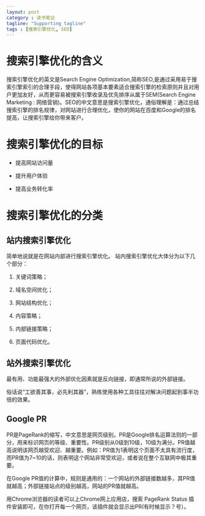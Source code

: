 ```yaml
---
layout: post
category : 读书笔记
tagline: "Supporting tagline"
tags : [搜索引擎优化, SEO]
---
```


# 搜索引擎优化的含义

搜索引擎优化的英文是Search Engine Optimization,简称SEO,是通过采用易于搜索引擎索引的合理手段，使得网站各项基本要素适合搜索引擎的检索原则并且对用户更加友好，从而更容易被搜索引擎收录及优先排序从属于SEM(Search Engine Marketing : 网络营销)。SEO的中文意思是搜索引擎优化，通俗理解是：通过总结搜索引擎的排名规律，对网站进行合理优化，使你的网站在百度和Google的排名提高，让搜索引擎给你带来客户。

# 搜索引擎优化的目标

+ 提高网站访问量

+ 提升用户体验

+ 提高业务转化率

# 搜索引擎优化的分类

## 站内搜索引擎优化

简单地说就是在网站内部进行搜索引擎优化。
站内搜索引擎优化大体分为以下几个部分：
<!--break-->

1. 关键词策略；

2. 域名空间优化；

3. 网站结构优化；

4. 内容策略；

5. 内部链接策略；

6. 页面代码优化。


## 站外搜索引擎优化

最有用、功能最强大的外部优化因素就是反向链接，即通常所说的外部链接。

俗话说“工欲善其事，必先利其器”，熟练使用各种工具往往对解决问题起到事半功倍的效果。

## Google PR

PR是PageRank的缩写，中文意思是网页级别。PR是Google排名运算法则的一部分，用来标识网页的等级、重要性。PR级别从0级到10级，10级为满分。PR值越高说明该网页越受欢迎、越重要。例如：PR值为1表明这个页面不太具有流行度，而PR值为7~10的话，则表明这个网站非常受欢迎，或者说在整个互联网中极其重要。

在Google PR值的计算中，规则是通用的：一个网站的外部链接数越多，其PR值就越高；外部链接站点的级别越高，网站的PR值就越高。

用Chrome浏览器的读者可以上Chrome网上应用店，搜索 PageRank Status 插件安装即可，在你打开每一个网页，该插件就会显示出PR(有时候显示？号）。
